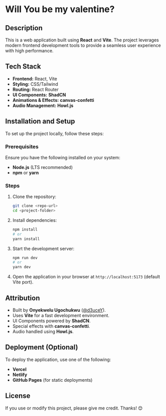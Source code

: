 
# Will You be my valentine?

## Description  
This is a web application built using **React** and **Vite**. The project leverages modern frontend development tools to provide a seamless user experience with high performance.  

## Tech Stack  
- **Frontend:** React, Vite  
- **Styling:** CSS/Tailwind  
- **Routing:** React Router   
- **UI Components:** **ShadCN** 
- **Animations & Effects:** **canvas-confetti**  
- **Audio Management:** **Howl.js**  

## Installation and Setup  

To set up the project locally, follow these steps:  

### Prerequisites  
Ensure you have the following installed on your system:  
- **Node.js** (LTS recommended)  
- **npm** or **yarn**  

### Steps  
1. Clone the repository:  
   ```sh  
   git clone <repo-url>  
   cd <project-folder>  
   ```  
2. Install dependencies:  
   ```sh  
   npm install  
   # or  
   yarn install  
   ```  
3. Start the development server:  
   ```sh  
   npm run dev  
   # or  
   yarn dev  
   ```  
4. Open the application in your browser at `http://localhost:5173` (default Vite port).  

## Attribution  
- Built by **Onyekwelu Ugochukwu** ([@d3uceY](https://github.com/d3uceY)).  
- Uses **Vite** for a fast development environment.  
- UI Components powered by **ShadCN**.  
- Special effects with **canvas-confetti**.  
- Audio handled using **Howl.js**.  

## Deployment (Optional)  
To deploy the application, use one of the following:  
- **Vercel**  
- **Netlify**  
- **GitHub Pages** (for static deployments)  

## License  
If you use or modify this project, please give me credit. Thanks! 😊  

